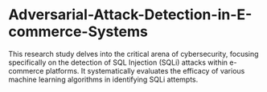 # Adversarial-Attack-Detection-in-E-commerce-Systems
This research study delves into the critical arena of cybersecurity, focusing specifically on the detection of SQL Injection (SQLi) attacks within e-commerce platforms. It systematically evaluates the efficacy of various machine learning algorithms in identifying SQLi attempts.
